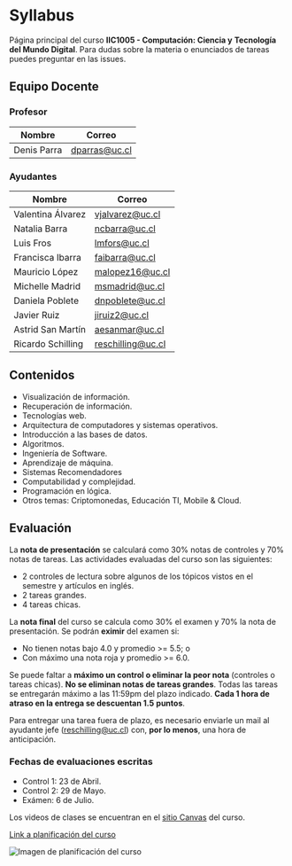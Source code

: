 # Syllabus
Página principal del curso **IIC1005 - Computación: Ciencia y** 
**Tecnología del Mundo Digital**.
Para dudas sobre la materia o enunciados de tareas puedes preguntar en las issues.

## Equipo Docente

### Profesor

| Nombre                  | Correo                        |
| ----------------------- | ----------------------------- |
| Denis Parra             | dparras@uc.cl                 |

### Ayudantes

| Nombre              | Correo             |
| ------------------- | ------------------ |
| Valentina Álvarez   | vjalvarez@uc.cl    |
| Natalia Barra       | ncbarra@uc.cl      |
| Luis Fros           | lmfors@uc.cl       |
| Francisca Ibarra    | faibarra@uc.cl     |
| Mauricio López      | malopez16@uc.cl    |
| Michelle Madrid     | msmadrid@uc.cl     |
| Daniela Poblete     | dnpoblete@uc.cl    |
| Javier Ruiz         | jiruiz2@uc.cl      |
| Astrid San Martín    | aesanmar@uc.cl     |
| Ricardo Schilling   | reschilling@uc.cl  |


## Contenidos
- Visualización de información.
- Recuperación de información.
- Tecnologías web.
- Arquitectura de computadores y sistemas operativos.
- Introducción a las bases de datos.
- Algoritmos.
- Ingeniería de Software.
- Aprendizaje de máquina.
- Sistemas Recomendadores
- Computabilidad y complejidad.
- Programación en lógica.
- Otros temas: Criptomonedas, Educación TI, Mobile & Cloud.


## Evaluación
La **nota de presentación** se calculará como 30% notas de controles y 
70% notas de tareas. Las actividades evaluadas del curso son las 
siguientes:
- 2 controles de lectura sobre algunos de los tópicos vistos en el 
semestre y artículos en inglés.
- 2 tareas grandes.
- 4 tareas chicas.

La **nota final** del curso se calcula como 30% el examen y 70% la nota 
de presentación. Se podrán **eximir** del examen si:
- No tienen notas bajo 4.0 y promedio  >= 5.5; o
- Con máximo una nota roja y promedio >= 6.0.

Se puede faltar a **máximo un control o eliminar la peor nota** 
(controles o tareas chicas). **No se eliminan notas de tareas grandes**.
Todas las tareas se entregarán máximo a las 11:59pm del plazo 
indicado. **Cada 1 hora de atraso en la entrega se descuentan 1.5** 
**puntos**.

Para entregar una tarea fuera de plazo, es necesario enviarle un mail al 
ayudante jefe (reschilling@uc.cl) con, **por lo menos**, una hora de anticipación.

### Fechas de evaluaciones escritas

- Control 1: 23 de Abril.
- Control 2: 29 de Mayo.
- Exámen: 6 de Julio.

Los videos de clases se encuentran en el [sitio Canvas](https://cursos.canvas.uc.cl/courses/5501/) del curso.

[Link a planificación del curso](https://docs.google.com/spreadsheets/d/15OZVMZZhzr8vs_goftmyMMaa6voavRFAJFefS8RUdHw/edit?usp=sharing)

![Imagen de planificación del curso](https://user-images.githubusercontent.com/26393051/78038971-df06f680-7343-11ea-8ad3-d091372e7897.png)